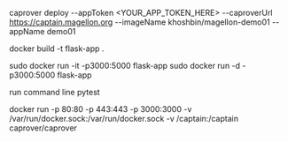 
caprover deploy --appToken <YOUR_APP_TOKEN_HERE> --caproverUrl https://captain.magellon.org --imageName khoshbin/magellon-demo01 --appName demo01

docker build -t flask-app .

sudo docker run -it -p3000:5000 flask-app
sudo docker run -d -p3000:5000 flask-app

run command line pytest




docker run -p 80:80 -p 443:443 -p 3000:3000 -v /var/run/docker.sock:/var/run/docker.sock -v /captain:/captain caprover/caprover


